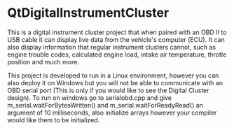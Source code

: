 # QtDigitalInstrumentCluster
This is a digital instrument cluster project that when paired with an OBD II to USB cable it can display live data from the vehicle's computer (ECU). It can also display information that regular instrument clusters cannot, such as engine trouble codes, calculated engine load, intake air temperature, throtle position and much more.

This project is developed to run in a Linux environment, however you can also deploy it on Windows but you will not be able to communicate with an OBD serial port (This is only if you would like to see the Digital Cluster design). To run on windows go to serialobd.cpp and give m_serial.waitForBytesWritten() and m_serial.waitForReadyRead() an argument of 10 milliseconds, also initialize arrays however your compiler would like them to be initialized.

